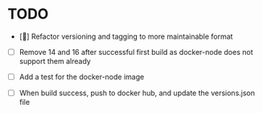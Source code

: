 # TODO

- [🚀] Refactor versioning and tagging to more maintainable format
- [ ] Remove 14 and 16 after successful first build as docker-node does not support them already
- [ ] Add a test for the docker-node image

-[ ] When build success, push to docker hub, and update the versions.json file
